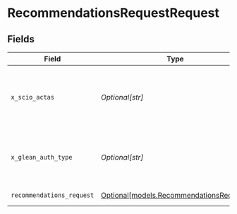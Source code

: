 # RecommendationsRequestRequest


## Fields

| Field                                                                                                                    | Type                                                                                                                     | Required                                                                                                                 | Description                                                                                                              |
| ------------------------------------------------------------------------------------------------------------------------ | ------------------------------------------------------------------------------------------------------------------------ | ------------------------------------------------------------------------------------------------------------------------ | ------------------------------------------------------------------------------------------------------------------------ |
| `x_scio_actas`                                                                                                           | *Optional[str]*                                                                                                          | :heavy_minus_sign:                                                                                                       | Email address of a user on whose behalf the request is intended to be made (should be non-empty only for global tokens). |
| `x_glean_auth_type`                                                                                                      | *Optional[str]*                                                                                                          | :heavy_minus_sign:                                                                                                       | Auth type being used to access the endpoint (should be non-empty only for global tokens).                                |
| `recommendations_request`                                                                                                | [Optional[models.RecommendationsRequest]](../models/recommendationsrequest.md)                                           | :heavy_minus_sign:                                                                                                       | Recommendations request                                                                                                  |